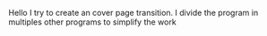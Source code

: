 Hello I try to create an cover page transition. 
I divide the program in multiples other programs to simplify the work